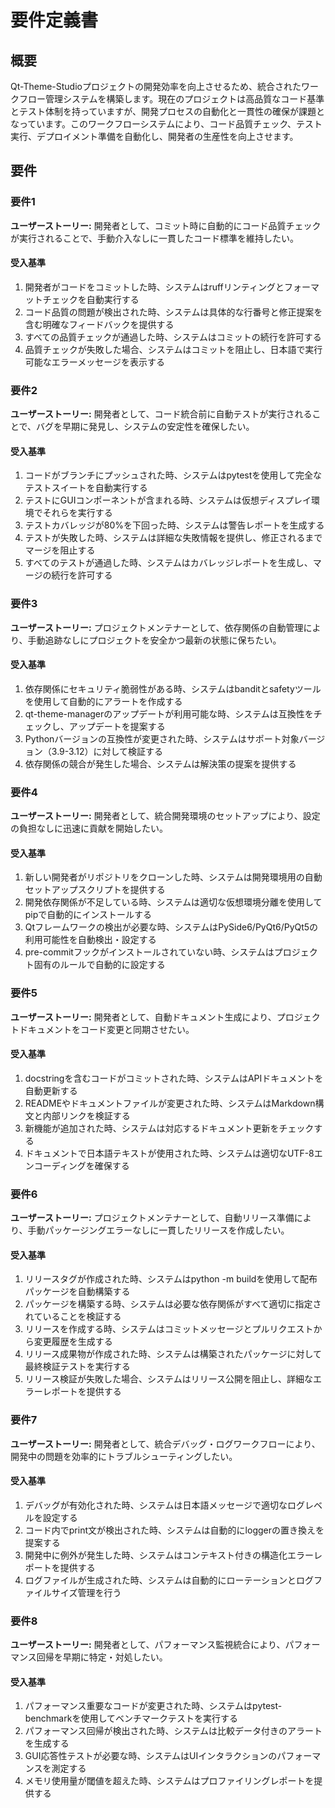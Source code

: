 # 要件定義書

## 概要

Qt-Theme-Studioプロジェクトの開発効率を向上させるため、統合されたワークフロー管理システムを構築します。現在のプロジェクトは高品質なコード基準とテスト体制を持っていますが、開発プロセスの自動化と一貫性の確保が課題となっています。このワークフローシステムにより、コード品質チェック、テスト実行、デプロイメント準備を自動化し、開発者の生産性を向上させます。

## 要件

### 要件1

**ユーザーストーリー:** 開発者として、コミット時に自動的にコード品質チェックが実行されることで、手動介入なしに一貫したコード標準を維持したい。

#### 受入基準

1. 開発者がコードをコミットした時、システムはruffリンティングとフォーマットチェックを自動実行する
2. コード品質の問題が検出された時、システムは具体的な行番号と修正提案を含む明確なフィードバックを提供する
3. すべての品質チェックが通過した時、システムはコミットの続行を許可する
4. 品質チェックが失敗した場合、システムはコミットを阻止し、日本語で実行可能なエラーメッセージを表示する

### 要件2

**ユーザーストーリー:** 開発者として、コード統合前に自動テストが実行されることで、バグを早期に発見し、システムの安定性を確保したい。

#### 受入基準

1. コードがブランチにプッシュされた時、システムはpytestを使用して完全なテストスイートを自動実行する
2. テストにGUIコンポーネントが含まれる時、システムは仮想ディスプレイ環境でそれらを実行する
3. テストカバレッジが80%を下回った時、システムは警告レポートを生成する
4. テストが失敗した時、システムは詳細な失敗情報を提供し、修正されるまでマージを阻止する
5. すべてのテストが通過した時、システムはカバレッジレポートを生成し、マージの続行を許可する

### 要件3

**ユーザーストーリー:** プロジェクトメンテナーとして、依存関係の自動管理により、手動追跡なしにプロジェクトを安全かつ最新の状態に保ちたい。

#### 受入基準

1. 依存関係にセキュリティ脆弱性がある時、システムはbanditとsafetyツールを使用して自動的にアラートを作成する
2. qt-theme-managerのアップデートが利用可能な時、システムは互換性をチェックし、アップデートを提案する
3. Pythonバージョンの互換性が変更された時、システムはサポート対象バージョン（3.9-3.12）に対して検証する
4. 依存関係の競合が発生した場合、システムは解決策の提案を提供する

### 要件4

**ユーザーストーリー:** 開発者として、統合開発環境のセットアップにより、設定の負担なしに迅速に貢献を開始したい。

#### 受入基準

1. 新しい開発者がリポジトリをクローンした時、システムは開発環境用の自動セットアップスクリプトを提供する
2. 開発依存関係が不足している時、システムは適切な仮想環境分離を使用してpipで自動的にインストールする
3. Qtフレームワークの検出が必要な時、システムはPySide6/PyQt6/PyQt5の利用可能性を自動検出・設定する
4. pre-commitフックがインストールされていない時、システムはプロジェクト固有のルールで自動的に設定する

### 要件5

**ユーザーストーリー:** 開発者として、自動ドキュメント生成により、プロジェクトドキュメントをコード変更と同期させたい。

#### 受入基準

1. docstringを含むコードがコミットされた時、システムはAPIドキュメントを自動更新する
2. READMEやドキュメントファイルが変更された時、システムはMarkdown構文と内部リンクを検証する
3. 新機能が追加された時、システムは対応するドキュメント更新をチェックする
4. ドキュメントで日本語テキストが使用された時、システムは適切なUTF-8エンコーディングを確保する

### 要件6

**ユーザーストーリー:** プロジェクトメンテナーとして、自動リリース準備により、手動パッケージングエラーなしに一貫したリリースを作成したい。

#### 受入基準

1. リリースタグが作成された時、システムはpython -m buildを使用して配布パッケージを自動構築する
2. パッケージを構築する時、システムは必要な依存関係がすべて適切に指定されていることを検証する
3. リリースを作成する時、システムはコミットメッセージとプルリクエストから変更履歴を生成する
4. リリース成果物が作成された時、システムは構築されたパッケージに対して最終検証テストを実行する
5. リリース検証が失敗した場合、システムはリリース公開を阻止し、詳細なエラーレポートを提供する

### 要件7

**ユーザーストーリー:** 開発者として、統合デバッグ・ログワークフローにより、開発中の問題を効率的にトラブルシューティングしたい。

#### 受入基準

1. デバッグが有効化された時、システムは日本語メッセージで適切なログレベルを設定する
2. コード内でprint文が検出された時、システムは自動的にloggerの置き換えを提案する
3. 開発中に例外が発生した時、システムはコンテキスト付きの構造化エラーレポートを提供する
4. ログファイルが生成された時、システムは自動的にローテーションとログファイルサイズ管理を行う

### 要件8

**ユーザーストーリー:** 開発者として、パフォーマンス監視統合により、パフォーマンス回帰を早期に特定・対処したい。

#### 受入基準

1. パフォーマンス重要なコードが変更された時、システムはpytest-benchmarkを使用してベンチマークテストを実行する
2. パフォーマンス回帰が検出された時、システムは比較データ付きのアラートを生成する
3. GUI応答性テストが必要な時、システムはUIインタラクションのパフォーマンスを測定する
4. メモリ使用量が閾値を超えた時、システムはプロファイリングレポートを提供する
